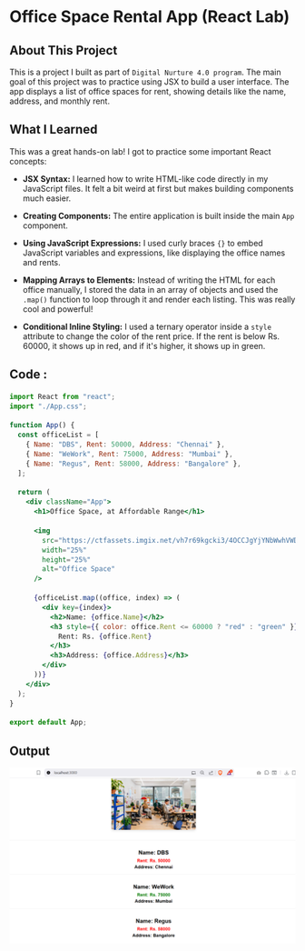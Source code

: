 # Office Space Rental App (React Lab)

## About This Project

This is a project I built as part of `Digital Nurture 4.0 program`. The main goal of this project was to practice using JSX to build a user interface. The app displays a list of office spaces for rent, showing details like the name, address, and monthly rent.

## What I Learned

This was a great hands-on lab! I got to practice some important React concepts:

- **JSX Syntax:** I learned how to write HTML-like code directly in my JavaScript files. It felt a bit weird at first but makes building components much easier.

- **Creating Components:** The entire application is built inside the main `App` component.

- **Using JavaScript Expressions:** I used curly braces `{}` to embed JavaScript variables and expressions, like displaying the office names and rents.

- **Mapping Arrays to Elements:** Instead of writing the HTML for each office manually, I stored the data in an array of objects and used the `.map()` function to loop through it and render each listing. This was really cool and powerful!

- **Conditional Inline Styling:** I used a ternary operator inside a `style` attribute to change the color of the rent price. If the rent is below Rs. 60000, it shows up in red, and if it's higher, it shows up in green.

## Code :

```jsx
import React from "react";
import "./App.css";

function App() {
  const officeList = [
    { Name: "DBS", Rent: 50000, Address: "Chennai" },
    { Name: "WeWork", Rent: 75000, Address: "Mumbai" },
    { Name: "Regus", Rent: 58000, Address: "Bangalore" },
  ];

  return (
    <div className="App">
      <h1>Office Space, at Affordable Range</h1>

      <img
        src="https://ctfassets.imgix.net/vh7r69kgcki3/4OCCJgYjYNbWwhVWDBhXQd/6cdcaee9df5bf311bbfc964ba3924203/Web_150DPI-20221216_WeWork_Product_Shoot_Q4_4.jpg?auto=format%20compress&fit=crop&q=50&w=1000"
        width="25%"
        height="25%"
        alt="Office Space"
      />

      {officeList.map((office, index) => (
        <div key={index}>
          <h2>Name: {office.Name}</h2>
          <h3 style={{ color: office.Rent <= 60000 ? "red" : "green" }}>
            Rent: Rs. {office.Rent}
          </h3>
          <h3>Address: {office.Address}</h3>
        </div>
      ))}
    </div>
  );
}

export default App;

```

## Output

![output](https://github.com/SudipSarkar1193/Digital-Nurture-4.0-JavaFSE/blob/main/Week7_React/10.%20ReactJS-HOL/officespacerentalapp/OutputScreenshot/Output.png?raw=true)
